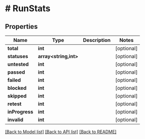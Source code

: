 # # RunStats

## Properties

Name | Type | Description | Notes
------------ | ------------- | ------------- | -------------
**total** | **int** |  | [optional]
**statuses** | **array<string,int>** |  | [optional]
**untested** | **int** |  | [optional]
**passed** | **int** |  | [optional]
**failed** | **int** |  | [optional]
**blocked** | **int** |  | [optional]
**skipped** | **int** |  | [optional]
**retest** | **int** |  | [optional]
**inProgress** | **int** |  | [optional]
**invalid** | **int** |  | [optional]

[[Back to Model list]](../../README.md#models) [[Back to API list]](../../README.md#endpoints) [[Back to README]](../../README.md)
